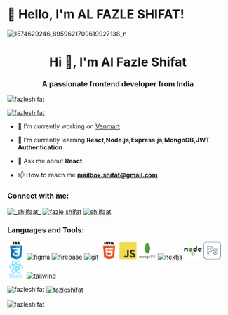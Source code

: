 # 👋 Hello, I'm AL FAZLE SHIFAT!


![1574629246_8959621709619927138_n](https://github.com/user-attachments/assets/3ed4fed2-b76b-431a-a104-f97aaa3235cf)




<h1 align="center">Hi 👋, I'm Al Fazle Shifat</h1>
<h3 align="center">A passionate frontend developer from India</h3>

<p align="left"> <img src="https://komarev.com/ghpvc/?username=fazleshifat&label=Profile%20views&color=0e75b6&style=flat" alt="fazleshifat" /> </p>

<p align="left"> <a href="https://github.com/ryo-ma/github-profile-trophy"><img src="https://github-profile-trophy.vercel.app/?username=fazleshifat" alt="fazleshifat" /></a> </p>

- 🔭 I’m currently working on [Venmart](https://venmart.netlify.app/)

- 🌱 I’m currently learning **React,Node.js,Express.js,MongoDB,JWT Authentication**

- 💬 Ask me about **React**

- 📫 How to reach me **mailbox.shifat@gmail.com**

<h3 align="left">Connect with me:</h3>
<p align="left">
<a href="https://twitter.com/_shiifaat_" target="blank"><img align="center" src="https://raw.githubusercontent.com/rahuldkjain/github-profile-readme-generator/master/src/images/icons/Social/twitter.svg" alt="_shiifaat_" height="30" width="40" /></a>
<a href="https://linkedin.com/in/fazle shifat" target="blank"><img align="center" src="https://raw.githubusercontent.com/rahuldkjain/github-profile-readme-generator/master/src/images/icons/Social/linked-in-alt.svg" alt="fazle shifat" height="30" width="40" /></a>
<a href="https://instagram.com/shiifaat" target="blank"><img align="center" src="https://raw.githubusercontent.com/rahuldkjain/github-profile-readme-generator/master/src/images/icons/Social/instagram.svg" alt="shiifaat" height="30" width="40" /></a>
</p>

<h3 align="left">Languages and Tools:</h3>
<p align="left"> <a href="https://www.w3schools.com/css/" target="_blank" rel="noreferrer"> <img src="https://raw.githubusercontent.com/devicons/devicon/master/icons/css3/css3-original-wordmark.svg" alt="css3" width="40" height="40"/> </a> <a href="https://www.figma.com/" target="_blank" rel="noreferrer"> <img src="https://www.vectorlogo.zone/logos/figma/figma-icon.svg" alt="figma" width="40" height="40"/> </a> <a href="https://firebase.google.com/" target="_blank" rel="noreferrer"> <img src="https://www.vectorlogo.zone/logos/firebase/firebase-icon.svg" alt="firebase" width="40" height="40"/> </a> <a href="https://git-scm.com/" target="_blank" rel="noreferrer"> <img src="https://www.vectorlogo.zone/logos/git-scm/git-scm-icon.svg" alt="git" width="40" height="40"/> </a> <a href="https://www.w3.org/html/" target="_blank" rel="noreferrer"> <img src="https://raw.githubusercontent.com/devicons/devicon/master/icons/html5/html5-original-wordmark.svg" alt="html5" width="40" height="40"/> </a> <a href="https://developer.mozilla.org/en-US/docs/Web/JavaScript" target="_blank" rel="noreferrer"> <img src="https://raw.githubusercontent.com/devicons/devicon/master/icons/javascript/javascript-original.svg" alt="javascript" width="40" height="40"/> </a> <a href="https://www.mongodb.com/" target="_blank" rel="noreferrer"> <img src="https://raw.githubusercontent.com/devicons/devicon/master/icons/mongodb/mongodb-original-wordmark.svg" alt="mongodb" width="40" height="40"/> </a> <a href="https://nextjs.org/" target="_blank" rel="noreferrer"> <img src="https://cdn.worldvectorlogo.com/logos/nextjs-2.svg" alt="nextjs" width="40" height="40"/> </a> <a href="https://nodejs.org" target="_blank" rel="noreferrer"> <img src="https://raw.githubusercontent.com/devicons/devicon/master/icons/nodejs/nodejs-original-wordmark.svg" alt="nodejs" width="40" height="40"/> </a> <a href="https://www.photoshop.com/en" target="_blank" rel="noreferrer"> <img src="https://raw.githubusercontent.com/devicons/devicon/master/icons/photoshop/photoshop-line.svg" alt="photoshop" width="40" height="40"/> </a> <a href="https://reactjs.org/" target="_blank" rel="noreferrer"> <img src="https://raw.githubusercontent.com/devicons/devicon/master/icons/react/react-original-wordmark.svg" alt="react" width="40" height="40"/> </a> <a href="https://tailwindcss.com/" target="_blank" rel="noreferrer"> <img src="https://www.vectorlogo.zone/logos/tailwindcss/tailwindcss-icon.svg" alt="tailwind" width="40" height="40"/> </a> </p>

<p><img align="left" src="https://github-readme-stats.vercel.app/api/top-langs?username=fazleshifat&show_icons=true&locale=en&layout=compact" alt="fazleshifat" /></p>

<p>&nbsp;<img align="center" src="https://github-readme-stats.vercel.app/api?username=fazleshifat&show_icons=true&locale=en" alt="fazleshifat" /></p>

<p><img align="center" src="https://github-readme-streak-stats.herokuapp.com/?user=fazleshifat&" alt="fazleshifat" /></p>


